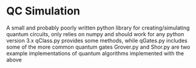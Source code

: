 # QC Simulation 
A small and probably poorly written python library for creating/simulating quantum circuits, only relies on numpy and should work for any python version 3.x
qClass.py provides some methods, while qGates.py includes some of the more common quantum gates
Grover.py and Shor.py are two example implementations of quantum algorithms implemented with the above
